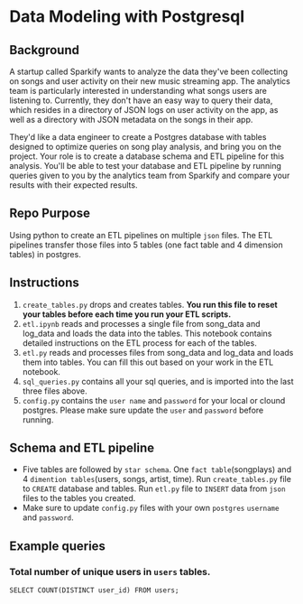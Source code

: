 # **Data Modeling with Postgresql**

## Background
A startup called Sparkify wants to analyze the data they've been collecting on songs and user activity on their new music streaming app. The analytics team is particularly interested in understanding what songs users are listening to. Currently, they don't have an easy way to query their data, which resides in a directory of JSON logs on user activity on the app, as well as a directory with JSON metadata on the songs in their app.

They'd like a data engineer to create a Postgres database with tables designed to optimize queries on song play analysis, and bring you on the project. Your role is to create a database schema and ETL pipeline for this analysis. You'll be able to test your database and ETL pipeline by running queries given to you by the analytics team from Sparkify and compare your results with their expected results.

## Repo Purpose
Using python to create an ETL pipelines on multiple `json` files. The ETL pipelines transfer those files into 5 tables (one fact table and 4 dimension tables) in postgres.

## Instructions
1. `create_tables.py` drops and creates tables. **You run this file to reset your tables before each time you run your ETL scripts.**
2. `etl.ipynb` reads and processes a single file from song_data and log_data and loads the data into the tables. This notebook contains detailed instructions on the ETL process for each of the tables.
3. `etl.py` reads and processes files from song_data and log_data and loads them into tables. You can fill this out based on your work in the ETL notebook.
4. `sql_queries.py` contains all your sql queries, and is imported into the last three files above.
5. `config.py` contains the `user name` and `password` for your local or clound postgres. Please make sure update the `user` and `password` before running.


## Schema and ETL pipeline
- Five tables are followed by `star schema`. One `fact table`(songplays) and 4 `dimention tables`(users, songs, artist, time). Run `create_tables.py` file to `CREATE` database and tables. Run `etl.py` file to `INSERT` data from `json` files to the tables you created. 
- Make sure to update `config.py` files with your own `postgres` `username` and `password`.


## Example queries
###  Total number of unique users in `users` tables. 

`SELECT COUNT(DISTINCT user_id) FROM users;`

